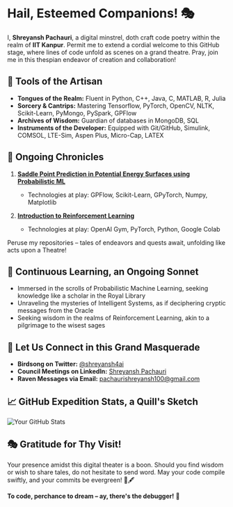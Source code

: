 <!--# Tried to give a Shakespearean touch to my Profile-->

# Hail, Esteemed Companions! 🎭

I, **Shreyansh Pachauri**, a digital minstrel, doth craft code poetry within the realm of **IIT Kanpur**. Permit me to extend a cordial welcome to this GitHub stage, where lines of code unfold as scenes on a grand theatre. Pray, join me in this thespian endeavor of creation and collaboration!

## 🎨 Tools of the Artisan

- **Tongues of the Realm:** Fluent in Python, C++, Java, C, MATLAB, R, Julia
- **Sorcery & Cantrips:** Mastering Tensorflow, PyTorch, OpenCV, NLTK, Scikit-Learn, PyMongo, PySpark, GPFlow
- **Archives of Wisdom:** Guardian of databases in MongoDB, SQL
- **Instruments of the Developer:** Equipped with Git/GitHub, Simulink, COMSOL, LTE-Sim, Aspen Plus, Micro-Cap, LATEX

## 📜 Ongoing Chronicles

1. **[Saddle Point Prediction in Potential Energy Surfaces using Probabilistic ML](link-to-project)** <!--A saga of algorithms and data structures, as if penned by the quill of destiny.-->
   - Technologies at play: GPFlow, Scikit-Learn, GPyTorch, Numpy, Matplotlib
   <!--- Notable Achievements: [Any exceptional feats or milestones]
   - Episodic Narratives: [Detailed stories or challenges encountered]-->

2. **[Introduction to Reinforcement Learning](link-to-project)** <!--Crafting digital experiences, one line at a time, in this grand theatre of bytes.-->
   - Technologies at play: OpenAI Gym, PyTorch, Python, Google Colab
   <!--- Unveiling the Magic: [Highlight any innovative approaches or methodologies]
   - Backstage Chronicles: [Behind-the-scenes tales and anecdotes]-->

Peruse my repositories – tales of endeavors and quests await, unfolding like acts upon a Theatre!

## 📖 Continuous Learning, an Ongoing Sonnet

- Immersed in the scrolls of Probabilistic Machine Learning, seeking knowledge like a scholar in the Royal Library
- Unraveling the mysteries of Intelligent Systems, as if deciphering cryptic messages from the Oracle
- Seeking wisdom in the realms of Reinforcement Learning, akin to a pilgrimage to the wisest sages

## 🚀 Let Us Connect in this Grand Masquerade

- **Birdsong on Twitter:** [@shreyansh4ai](https://twitter.com/shreyansh4ai)
- **Council Meetings on LinkedIn:** [Shreyansh Pachauri](https://www.linkedin.com/in/shreyansh-pachauri-7393341ba/)
  <!--- **Portfolio Chronicles:** [Your Portfolio Website](https://www.yourportfolio.com)-->
- **Raven Messages via Email:** pachaurishreyansh100@gmail.com

## 📈 GitHub Expedition Stats, a Quill's Sketch

![Your GitHub Stats](https://github-readme-stats.vercel.app/api?username=shreyanshML100&show_icons=true&count_private=true)

## 🎭 Gratitude for Thy Visit!

Your presence amidst this digital theater is a boon. Should you find wisdom or wish to share tales, do not hesitate to send word. May your code compile swiftly, and your commits be evergreen! 🌟🖋️

**To code, perchance to dream – ay, there's the debugger!** 🚀
